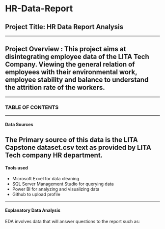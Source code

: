 # HR-Data-Report

## Project Title: HR Data Report Analysis
---------
## Project Overview : This project aims at disintegrating employee data of the LITA Tech Company. Viewing the general relation of employees with their environmental work, employee stability and balance to understand the attrition rate of the workers.
---------

### TABLE OF CONTENTS
------

#### Data Sources
The Primary source of this data is the LITA Capstone dataset.csv text as provided by LITA Tech company HR department.
-------
#### Tools used
- Microsoft Excel for data cleaning
- SQL Server Management Studio for querying data
- Power BI for analyzing and visualizing data
- Github to upload profile
-------

#### Explanatory Data Analysis
EDA involves data that will answer questions to the report such as:
